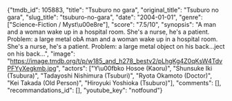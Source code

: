 {"tmdb_id": 105883, "title": "Tsuburo no gara", "original_title": "Tsuburo no gara", "slug_title": "tsuburo-no-gara", "date": "2004-01-01", "genre": ["Science-Fiction / Myst\u00e8re"], "score": "7.5/10", "synopsis": "A man and a woman wake up in a hospital room. She's a nurse, he's a patient. Problem: a large metal obA man and a woman wake up in a hospital room. She's a nurse, he's a patient. Problem: a large metal object on his back...ject on his back...", "image": "https://image.tmdb.org/t/p/w185_and_h278_bestv2/pLhgKg4Z0qKsW4TdvPFYyXegkmb.jpg", "actors": ["Y\u00fbko Hosoe (Kaoru)", "Shunsuke Iki (Tsubura)", "Tadayoshi Nishimura (Tsuburi)", "Ryota Okamoto (Doctor)", "Kei Takada (Old Person)", "Hiroyuki Yoshioka (Tsuburo)"], "comments": [], "recommandations_id": [], "youtube_key": "notfound"}